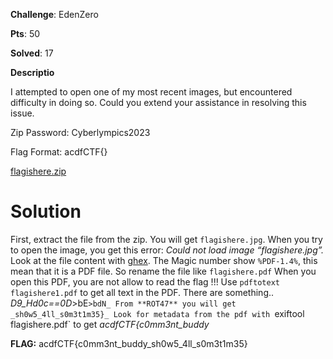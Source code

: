 **Challenge**: EdenZero

**Pts**: 50

**Solved**: 17

**Descriptio**

I attempted to open one of my most recent images, but encountered difficulty in doing so. Could you extend your assistance in resolving this issue.

Zip Password: Cyberlympics2023

Flag Format: acdfCTF{}

[flagishere.zip]()


# Solution

First, extract the file from the zip. You will get `flagishere.jpg`. When you try to open the image, you get this error: _Could not load image “flagishere.jpg”._
Look at the file content with [ghex](https://github.com/GNOME/ghex). The Magic number show `%PDF-1.4%`, this mean that it is a PDF file. So rename 
the file like `flagishere.pdf`
When you open this PDF, you are not allow to read the flag !!! Use `pdftotext flagishere1.pdf` to get all text in the PDF. There are something.. _D9_Hd0c==0D_>bE`>bdN_
From **ROT47** you will get _sh0w5_4ll_s0m3t1m35}_
Look for metadata from the pdf with `exiftool flagishere.pdf` to get _acdfCTF{c0mm3nt_buddy_

**FLAG:** acdfCTF{c0mm3nt_buddy_sh0w5_4ll_s0m3t1m35}
